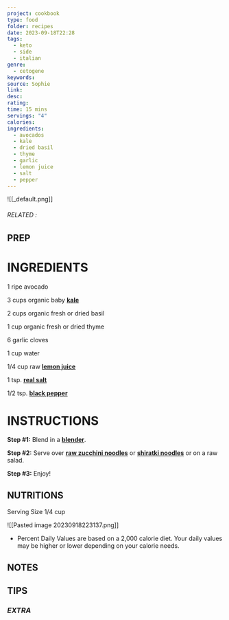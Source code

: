 ```yaml
---
project: cookbook
type: food
folder: recipes
date: 2023-09-18T22:28
tags:
  - keto
  - side
  - italian
genre:
  - cetogene
keywords: 
source: Sophie
link: 
desc: 
rating: 
time: 15 mins
servings: "4"
calories: 
ingredients:
  - avocados
  - kale
  - dried basil
  - thyme
  - garlic
  - lemon juice
  - salt
  - pepper
---
```


![[_default.png]]
###### *RELATED* : 


## PREP


# INGREDIENTS

1 ripe avocado
  
3 cups organic baby **[kale](http://drjockers.com/2013/02/kale-chips-recipe/)**
  
2 cups organic fresh or dried basil
  
1 cup organic fresh or dried thyme
  
6 garlic cloves
  
1 cup water
  
1/4 cup raw **[lemon juice](http://amzn.to/2kAuNWG)**
  
1 tsp. **[real salt](http://amzn.to/2kEOewU)**
  
1/2 tsp. **[black pepper](http://amzn.to/2jMuGaK)**



# INSTRUCTIONS

**Step #1:** Blend in a **[blender](http://drjockers.com/what-is-the-best-vegetable-juicer/)**.

**Step #2:** Serve over **[raw zucchini noodles](http://drjockers.com/supercharged-zucchini-noodles/)** or **[shiratki noodles](http://amzn.to/2usazkt)** or on a raw salad.
  
**Step #3:** Enjoy!


## NUTRITIONS

Serving Size 1/4 cup

![[Pasted image 20230918223137.png]]
* Percent Daily Values are based on a 2,000 calorie diet. Your daily values may be higher or lower depending on your calorie needs.

## NOTES



## TIPS



### *EXTRA*



